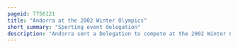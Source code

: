 ```yaml
---
pageid: 7756121
title: "Andorra at the 2002 Winter Olympics"
short_summary: "Sporting event delegation"
description: "Andorra sent a Delegation to compete at the 2002 Winter Olympics in Salt Lake City, United States from 8–24 February 2002. It was Andorra's seventh consecutive Olympic Appearance. The andorran Delegation consisted of three Alpine Skiers vicky Grau alex Antor and Victor Gmez. Their best Performance in any Event was 24th Place by Grau in the Women's Slalom."
---
```

